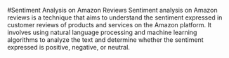 #Sentiment Analysis on Amazon Reviews
Sentiment analysis on Amazon reviews is a technique that aims to understand the sentiment expressed in customer reviews of products and services on the Amazon platform. It involves using natural language processing and machine learning algorithms to analyze the text and determine whether the sentiment expressed is positive, negative, or neutral.                                                                 
